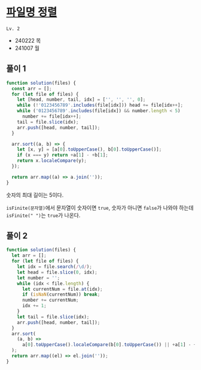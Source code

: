 # [파일명 정렬](https://school.programmers.co.kr/learn/courses/30/lessons/17686)

`Lv. 2`

- 240222 목
- 241007 월

## 풀이 1

```javascript
function solution(files) {
  const arr = [];
  for (let file of files) {
    let [head, number, tail, idx] = ['', '', '', 0];
    while (!'0123456789'.includes(file[idx])) head += file[idx++];
    while ('0123456789'.includes(file[idx]) && number.length < 5)
      number += file[idx++];
    tail = file.slice(idx);
    arr.push([head, number, tail]);
  }

  arr.sort((a, b) => {
    let [x, y] = [a[0].toUpperCase(), b[0].toUpperCase()];
    if (x === y) return +a[1] - +b[1];
    return x.localeCompare(y);
  });

  return arr.map((a) => a.join(''));
}
```

숫자의 최대 길이는 5이다.

`isFinite(문자열)`에서 문자열이 숫자이면 `true`, 숫자가 아니면 `false`가 나와야 하는데 `isFinite(" ")`는 `true`가 나온다.

## 풀이 2

```javascript
function solution(files) {
  let arr = [];
  for (let file of files) {
    let idx = file.search(/\d/);
    let head = file.slice(0, idx);
    let number = '';
    while (idx < file.length) {
      let currentNum = file.at(idx);
      if (isNaN(currentNum)) break;
      number += currentNum;
      idx += 1;
    }
    let tail = file.slice(idx);
    arr.push([head, number, tail]);
  }
  arr.sort(
    (a, b) =>
      a[0].toUpperCase().localeCompare(b[0].toUpperCase()) || +a[1] - +b[1]
  );
  return arr.map((el) => el.join(''));
}
```
